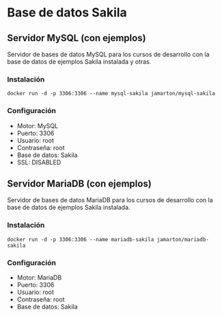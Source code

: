 # Base de datos Sakila

## Servidor MySQL (con ejemplos)

Servidor de bases de datos MySQL para los cursos de desarrollo con la base de datos de ejemplos Sakila instalada y otras.

### Instalación

    docker run -d -p 3306:3306 --name mysql-sakila jamarton/mysql-sakila

### Configuración

- Motor: MySQL
- Puerto: 3306
- Usuario: root
- Contraseña: root
- Base de datos: Sakila
- SSL: DISABLED

## Servidor MariaDB (con ejemplos)

Servidor de bases de datos MariaDB para los cursos de desarrollo con la base de datos de ejemplos Sakila instalada.  

### Instalación

    docker run -d -p 3306:3306 --name mariadb-sakila jamarton/mariadb-sakila

### Configuración

- Motor: MariaDB
- Puerto: 3306
- Usuario: root
- Contraseña: root
- Base de datos: Sakila